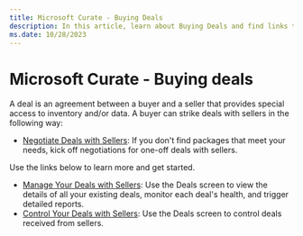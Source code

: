 ```yaml
---
title: Microsoft Curate - Buying Deals
description: In this article, learn about Buying Deals and find links to get started with buying deals.
ms.date: 10/28/2023
---
```


# Microsoft Curate - Buying deals

A deal is an agreement between a buyer and a seller that provides special access to inventory and/or data. A buyer can strike deals with sellers in the following way:

- [Negotiate Deals with Sellers](negotiate-deals-with-sellers.md): If you don't find packages that meet your needs, kick off negotiations for one-off deals with sellers.

Use the links below to learn more and get started.

- [Manage Your Deals with Sellers](manage-your-deals-with-sellers.md): Use the Deals screen to view the details of all your existing deals, monitor each deal's health, and trigger detailed reports.
- [Control Your Deals with Sellers](control-your-deals-with-sellers.md): Use the Deals screen to control deals received from sellers.

